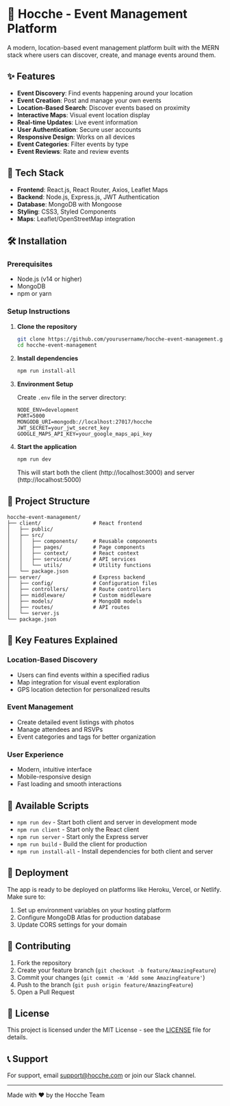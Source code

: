 # 🎉 Hocche - Event Management Platform

A modern, location-based event management platform built with the MERN stack where users can discover, create, and manage events around them.

## ✨ Features

- **Event Discovery**: Find events happening around your location
- **Event Creation**: Post and manage your own events
- **Location-Based Search**: Discover events based on proximity
- **Interactive Maps**: Visual event location display
- **Real-time Updates**: Live event information
- **User Authentication**: Secure user accounts
- **Responsive Design**: Works on all devices
- **Event Categories**: Filter events by type
- **Event Reviews**: Rate and review events

## 🚀 Tech Stack

- **Frontend**: React.js, React Router, Axios, Leaflet Maps
- **Backend**: Node.js, Express.js, JWT Authentication
- **Database**: MongoDB with Mongoose
- **Styling**: CSS3, Styled Components
- **Maps**: Leaflet/OpenStreetMap integration

## 🛠️ Installation

### Prerequisites
- Node.js (v14 or higher)
- MongoDB
- npm or yarn

### Setup Instructions

1. **Clone the repository**
   ```bash
   git clone https://github.com/yourusername/hocche-event-management.git
   cd hocche-event-management
   ```

2. **Install dependencies**
   ```bash
   npm run install-all
   ```

3. **Environment Setup**
   
   Create `.env` file in the server directory:
   ```env
   NODE_ENV=development
   PORT=5000
   MONGODB_URI=mongodb://localhost:27017/hocche
   JWT_SECRET=your_jwt_secret_key
   GOOGLE_MAPS_API_KEY=your_google_maps_api_key
   ```

4. **Start the application**
   ```bash
   npm run dev
   ```

   This will start both the client (http://localhost:3000) and server (http://localhost:5000)

## 📁 Project Structure

```
hocche-event-management/
├── client/                 # React frontend
│   ├── public/
│   ├── src/
│   │   ├── components/     # Reusable components
│   │   ├── pages/          # Page components
│   │   ├── context/        # React context
│   │   ├── services/       # API services
│   │   └── utils/          # Utility functions
│   └── package.json
├── server/                 # Express backend
│   ├── config/             # Configuration files
│   ├── controllers/        # Route controllers
│   ├── middleware/         # Custom middleware
│   ├── models/             # MongoDB models
│   ├── routes/             # API routes
│   └── server.js
└── package.json
```

## 🌟 Key Features Explained

### Location-Based Discovery
- Users can find events within a specified radius
- Map integration for visual event exploration
- GPS location detection for personalized results

### Event Management
- Create detailed event listings with photos
- Manage attendees and RSVPs
- Event categories and tags for better organization

### User Experience
- Modern, intuitive interface
- Mobile-responsive design
- Fast loading and smooth interactions

## 🔧 Available Scripts

- `npm run dev` - Start both client and server in development mode
- `npm run client` - Start only the React client
- `npm run server` - Start only the Express server
- `npm run build` - Build the client for production
- `npm run install-all` - Install dependencies for both client and server

## 🚀 Deployment

The app is ready to be deployed on platforms like Heroku, Vercel, or Netlify. Make sure to:

1. Set up environment variables on your hosting platform
2. Configure MongoDB Atlas for production database
3. Update CORS settings for your domain

## 🤝 Contributing

1. Fork the repository
2. Create your feature branch (`git checkout -b feature/AmazingFeature`)
3. Commit your changes (`git commit -m 'Add some AmazingFeature'`)
4. Push to the branch (`git push origin feature/AmazingFeature`)
5. Open a Pull Request

## 📝 License

This project is licensed under the MIT License - see the [LICENSE](LICENSE) file for details.

## 📞 Support

For support, email support@hocche.com or join our Slack channel.

---

Made with ❤️ by the Hocche Team
